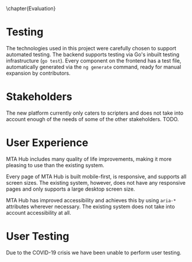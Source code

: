 \chapter{Evaluation}

# Testing

The technologies used in this project were carefully chosen to support automated testing. The backend supports testing via Go's inbuilt testing infrastructure (`go test`). Every component on the frontend has a test file,  automatically generated via the `ng generate` command, ready for manual expansion by contributors.

# Stakeholders

The new platform currently only caters to scripters and does not take into account enough of the needs of some of the other stakeholders. TODO.

# User Experience

MTA Hub includes many quality of life improvements, making it more pleasing to use than the existing system.

Every page of MTA Hub is built mobile-first, is responsive, and supports all screen sizes. The existing system, however, does not have any responsive pages and only supports a large desktop screen size.

MTA Hub has improved accessibility and achieves this by using `aria-*` attributes wherever necessary. The existing system does not take into account accessibility at all.

# User Testing

Due to the COVID-19 crisis we have been unable to perform user testing.
